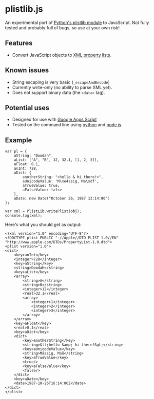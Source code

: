 # plistlib.js

An experimental port of [Python's plistlib module][plistlib] to JavaScript. Not fully tested and probably full of bugs, so use at your own risk!

## Features

* Convert JavaScript objects to [XML property lists][plist].

## Known issues

* String escaping is very basic (`_escapeAndEncode`)
* Currently write-only (no ability to parse XML yet).
* Does not support binary data (the `<data>` tag).

## Potential uses

* Designed for use with [Google Apps Script](http://code.google.com/googleapps/appsscript/)
* Tested on the command line using [python](python.org) and [node.js](nodejs.org)

## Example

	var pl = {
		aString: "Doodah",
		aList: ["A", "B", 12, 32.1, [1, 2, 3]],
		aFloat: 0.1,
		anInt: 728,
		aDict: {
			anotherString: "<hello & hi there!>",
			aUnicodeValue: 'M\xe4ssig, Ma\xdf',
			aTrueValue: true,
			aFalseValue: false
		},
		aDate: new Date("October 26, 1987 13:14:00")
	};
	
	var xml = PlistLib.writePlist(obj);
	console.log(xml);

Here's what you should get as output:

	<?xml version="1.0" encoding="UTF-8"?>
	<!DOCTYPE plist PUBLIC "-//Apple//DTD PLIST 1.0//EN" "http://www.apple.com/DTDs/PropertyList-1.0.dtd">
	<plist version="1.0">
	<dict>
		<key>anInt</key>
		<integer>728</integer>
		<key>aString</key>
		<string>Doodah</string>
		<key>aList</key>
		<array>
			<string>A</string>
			<string>B</string>
			<integer>12</integer>
			<real>32.1</real>
			<array>
				<integer>1</integer>
				<integer>2</integer>
				<integer>3</integer>
			</array>
		</array>
		<key>aFloat</key>
		<real>0.1</real>
		<key>aDict</key>
		<dict>
			<key>anotherString</key>
			<string>&lt;hello &amp; hi there!&gt;</string>
			<key>aUnicodeValue</key>
			<string>Mässig, Maß</string>
			<key>aTrueValue</key>
			<true/>
			<key>aFalseValue</key>
			<false/>
		</dict>
		<key>aDate</key>
		<date>1987-10-26T18:14:00Z</date>
	</dict>
	</plist>

[plistlib]: http://docs.python.org/dev/library/plistlib.html
[plist]: http://en.wikipedia.org/wiki/Property_list
